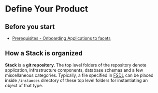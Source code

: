 # **Define Your Product**

## **Before you start** ##
* [Prerequisites - Onboarding Applications to facets](../getting_started/prerequisites.md)

## **How a Stack is organized**

**Stack** is a **git repository**. The top level folders of the repository denote application, infrastructure components,
database schemas and a few miscellaneous categories. Typically, a file specified in [FSDL](README.md) can be placed inside `/instances` directory of these top level folders for 
instantiating an object of that type.


